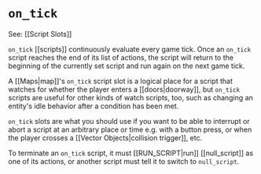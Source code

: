 # `on_tick`

See: [[Script Slots]]

`on_tick` [[scripts]] continuously evaluate every game tick. Once an `on_tick` script reaches the end of its list of actions, the script will return to the beginning of the currently set script and run again on the next game tick.

A [[Maps|map]]'s `on_tick` script slot is a logical place for a script that watches for whether the player enters a [[doors|doorway]], but `on_tick` scripts are useful for other kinds of watch scripts, too, such as changing an entity's idle behavior after a condition has been met.

`on_tick` slots are what you should use if you want to be able to interrupt or abort a script at an arbitrary place or time e.g. with a button press, or when the player crosses a [[Vector Objects|collision trigger]], etc.

To terminate an `on_tick` script, it must [[RUN_SCRIPT|run]] [[null_script]] as one of its actions, or another script must tell it to switch to `null_script`.
